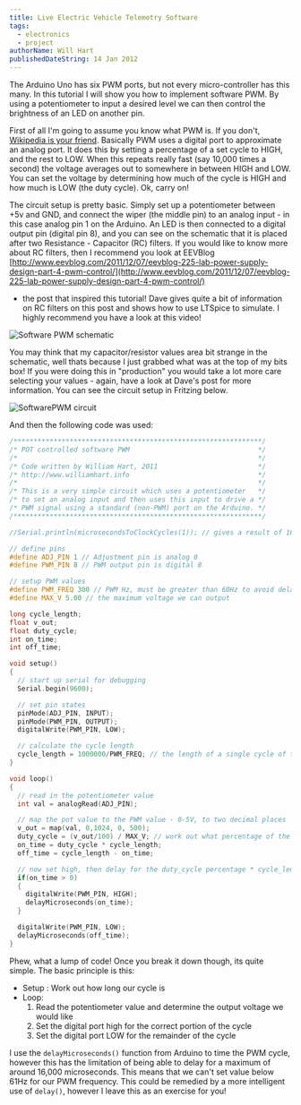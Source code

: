 ```yaml
---
title: Live Electric Vehicle Telemetry Software
tags:
  - electronics
  - project
authorName: Will Hart
publishedDateString: 14 Jan 2012
---
```


The Arduino Uno has six PWM ports, but not every micro-controller has this many.
In this tutorial I will show you how to implement software PWM. By using a
potentiometer to input a desired level we can then control the brightness of an
LED on another pin.

First of all I'm going to assume you know what PWM is. If you don't, [Wikipedia
is your friend](http://en.wikipedia.org/wiki/Pulse-width_modulation). Basically
PWM uses a digital port to approximate an analog port. It does this by setting a
percentage of a set cycle to HIGH, and the rest to LOW. When this repeats really
fast (say 10,000 times a second) the voltage averages out to somewhere in
between HIGH and LOW. You can set the voltage by determining how much of the
cycle is HIGH and how much is LOW (the duty cycle). Ok, carry on!

The circuit setup is pretty basic. Simply set up a potentiometer between +5v and
GND, and connect the wiper (the middle pin) to an analog input - in this case
analog pin 1 on the Arduino. An LED is then connected to a digital output pin
(digital pin 8), and you can see on the schematic that it is placed after two
Resistance - Capacitor (RC) filters. If you would like to know more about RC
filters, then I recommend you look at EEVBlog
[http://www.eevblog.com/2011/12/07/eevblog-225-lab-power-supply-design-part-4-pwm-control/](http://www.eevblog.com/2011/12/07/eevblog-225-lab-power-supply-design-part-4-pwm-control/)
- the post that inspired this tutorial! Dave gives quite a bit of information on
RC filters on this post and shows how to use LTSpice to simulate. I highly
recommend you have a look at this video!

![Software PWM schematic](/images/softwarepwm_schematic-1024x695.png)

You may think that my capacitor/resistor values area bit strange in the
schematic, well thats because I just grabbed what was at the top of my bits box!
If you were doing this in "production" you would take a lot more care selecting
your values - again, have a look at Dave's post for more information. You can
see the circuit setup in Fritzing below.

![SoftwarePWM circuit](/images/softwarepwm-circuit_bb-845x1024.png)

And then the following code was used:

```c
/**************************************************************/
/* POT controlled software PWM                                */
/*                                                            */
/* Code written by William Hart, 2011                         */
/* http://www.williamhart.info                                */
/*                                                            */
/* This is a very simple circuit which uses a potentiometer   */
/* to set an analog input and then uses this input to drive a */
/* PWM signal using a standard (non-PWM) port on the Arduino. */
/**************************************************************/

//Serial.println(microsecondsToClockCycles(1)); // gives a result of 16 clock cycles per microsecond

// define pins
#define ADJ_PIN 1 // Adjustment pin is analog 0
#define PWM_PIN 8 // PWM output pin is digital 8

// setup PWM values
#define PWM_FREQ 300 // PWM Hz, must be greater than 60Hz to avoid delayMicroseconds issues
#define MAX_V 5.00 // the maximum voltage we can output

long cycle_length;
float v_out;
float duty_cycle;
int on_time;
int off_time;

void setup()
{
  // start up serial for debugging
  Serial.begin(9600);

  // set pin states
  pinMode(ADJ_PIN, INPUT);
  pinMode(PWM_PIN, OUTPUT);
  digitalWrite(PWM_PIN, LOW);

  // calculate the cycle length
  cycle_length = 1000000/PWM_FREQ; // the length of a single cycle of the PWM signal
}

void loop()
{
  // read in the potentiometer value
  int val = analogRead(ADJ_PIN);

  // map the pot value to the PWM value - 0-5V, to two decimal places
  v_out = map(val, 0,1024, 0, 500);
  duty_cycle = (v_out/100) / MAX_V; // work out what percentage of the PWM cycle we should set high
  on_time = duty_cycle * cycle_length;
  off_time = cycle_length - on_time;

  // now set high, then delay for the duty_cycle percentage * cycle_length
  if(on_time > 0)
  {
    digitalWrite(PWM_PIN, HIGH);
    delayMicroseconds(on_time);
  }

  digitalWrite(PWM_PIN, LOW);
  delayMicroseconds(off_time);
}
```

Phew, what a lump of code! Once you break it down though, its quite simple. The
basic principle is this:

- Setup : Work out how long our cycle is
- Loop: 
    1. Read the potentiometer value and determine the output voltage we would like
    2. Set the digital port high for the correct portion of the cycle
    3. Set the digital port LOW for the remainder of the cycle

I use the `delayMicroseconds()` function from Arduino to time the PWM cycle,
however this has the limitation of being able to delay for a maximum of around
16,000 microseconds. This means that we can't set value below 61Hz for our PWM
frequency. This could be remedied by a more intelligent use of `delay()`,
however I leave this as an exercise for you!
